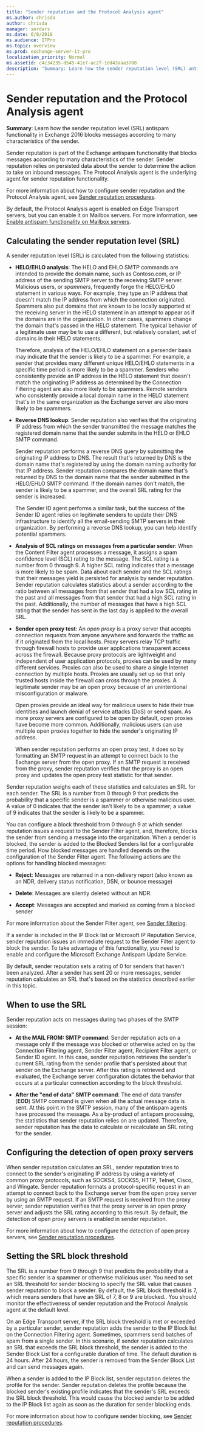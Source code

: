 ```yaml
---
title: "Sender reputation and the Protocol Analysis agent"
ms.author: chrisda
author: chrisda
manager: serdars
ms.date: 6/8/2018
ms.audience: ITPro
ms.topic: overview
ms.prod: exchange-server-it-pro
localization_priority: Normal
ms.assetid: c4c34235-d545-41e7-ac2f-1dd43aaa3708
description: "Summary: Learn how the sender reputation level (SRL) antispam functionality in Exchange 2016 blocks messages according to many characteristics of the sender."
---
```


# Sender reputation and the Protocol Analysis agent

 **Summary**: Learn how the sender reputation level (SRL) antispam functionality in Exchange 2016 blocks messages according to many characteristics of the sender.

Sender reputation is part of the Exchange antispam functionality that blocks messages according to many characteristics of the sender. Sender reputation relies on persisted data about the sender to determine the action to take on inbound messages. The Protocol Analysis agent is the underlying agent for sender reputation functionality.

For more information about how to configure sender reputation and the Protocol Analysis agent, see [Sender reputation procedures](sender-reputation-procedures.md).

By default, the Protocol Analysis agent is enabled on Edge Transport servers, but you can enable it on Mailbox servers. For more information, see [Enable antispam functionality on Mailbox servers](antispam-on-mailbox-servers.md).

## Calculating the sender reputation level (SRL)
<a name="Level"> </a>

A sender reputation level (SRL) is calculated from the following statistics:

- **HELO/EHLO analysis**: The HELO and EHLO SMTP commands are intended to provide the domain name, such as Contoso.com, or IP address of the sending SMTP server to the receiving SMTP server. Malicious users, or *spammers*, frequently forge the HELO/EHLO statement in various ways. For example, they type an IP address that doesn't match the IP address from which the connection originated. Spammers also put domains that are known to be locally supported at the receiving server in the HELO statement in an attempt to appear as if the domains are in the organization. In other cases, spammers change the domain that's passed in the HELO statement. The typical behavior of a legitimate user may be to use a different, but relatively constant, set of domains in their HELO statements.

    Therefore, analysis of the HELO/EHLO statement on a persender basis may indicate that the sender is likely to be a spammer. For example, a sender that provides many different unique HELO/EHLO statements in a specific time period is more likely to be a spammer. Senders who consistently provide an IP address in the HELO statement that doesn't match the originating IP address as determined by the Connection Filtering agent are also more likely to be spammers. Remote senders who consistently provide a local domain name in the HELO statement that's in the same organization as the Exchange server are also more likely to be spammers.

- **Reverse DNS lookup**: Sender reputation also verifies that the originating IP address from which the sender transmitted the message matches the registered domain name that the sender submits in the HELO or EHLO SMTP command.

    Sender reputation performs a reverse DNS query by submitting the originating IP address to DNS. The result that's returned by DNS is the domain name that's registered by using the domain naming authority for that IP address. Sender reputation compares the domain name that's returned by DNS to the domain name that the sender submitted in the HELO/EHLO SMTP command. If the domain names don't match, the sender is likely to be a spammer, and the overall SRL rating for the sender is increased.

    The Sender ID agent performs a similar task, but the success of the Sender ID agent relies on legitimate senders to update their DNS infrastructure to identify all the email-sending SMTP servers in their organization. By performing a reverse DNS lookup, you can help identify potential spammers.

- **Analysis of SCL ratings on messages from a particular sender**: When the Content Filter agent processes a message, it assigns a spam confidence level (SCL) rating to the message. The SCL rating is a number from 0 through 9. A higher SCL rating indicates that a message is more likely to be spam. Data about each sender and the SCL ratings that their messages yield is persisted for analysis by sender reputation. Sender reputation calculates statistics about a sender according to the ratio between all messages from that sender that had a low SCL rating in the past and all messages from that sender that had a high SCL rating in the past. Additionally, the number of messages that have a high SCL rating that the sender has sent in the last day is applied to the overall SRL.

- **Sender open proxy test**: An *open proxy* is a proxy server that accepts connection requests from anyone anywhere and forwards the traffic as if it originated from the local hosts. Proxy servers relay TCP traffic through firewall hosts to provide user applications transparent access across the firewall. Because proxy protocols are lightweight and independent of user application protocols, proxies can be used by many different services. Proxies can also be used to share a single Internet connection by multiple hosts. Proxies are usually set up so that only trusted hosts inside the firewall can cross through the proxies. A legitimate sender may be an open proxy because of an unintentional misconfiguration or malware.

    Open proxies provide an ideal way for malicious users to hide their true identities and launch denial of service attacks (DoS) or send spam. As more proxy servers are configured to be open by default, open proxies have become more common. Additionally, malicious users can use multiple open proxies together to hide the sender's originating IP address.

    When sender reputation performs an open proxy test, it does so by formatting an SMTP request in an attempt to connect back to the Exchange server from the open proxy. If an SMTP request is received from the proxy, sender reputation verifies that the proxy is an open proxy and updates the open proxy test statistic for that sender.

Sender reputation weighs each of these statistics and calculates an SRL for each sender. The SRL is a number from 0 through 9 that predicts the probability that a specific sender is a spammer or otherwise malicious user. A value of 0 indicates that the sender isn't likely to be a spammer; a value of 9 indicates that the sender is likely to be a spammer.

You can configure a block threshold from 0 through 9 at which sender reputation issues a request to the Sender Filter agent, and, therefore, blocks the sender from sending a message into the organization. When a sender is blocked, the sender is added to the Blocked Senders list for a configurable time period. How blocked messages are handled depends on the configuration of the Sender Filter agent. The following actions are the options for handling blocked messages:

- **Reject**: Messages are returned in a non-delivery report (also known as an NDR, delivery status notification, DSN, or bounce message)

- **Delete**: Messages are silently deleted without an NDR.

- **Accept**: Messages are accepted and marked as coming from a blocked sender

For more information about the Sender Filter agent, see [Sender filtering](sender-filtering.md).

If a sender is included in the IP Block list or Microsoft IP Reputation Service, sender reputation issues an immediate request to the Sender Filter agent to block the sender. To take advantage of this functionality, you need to enable and configure the Microsoft Exchange Antispam Update Service.

By default, sender reputation sets a rating of 0 for senders that haven't been analyzed. After a sender has sent 20 or more messages, sender reputation calculates an SRL that's based on the statistics described earlier in this topic.

## When to use the SRL
<a name="SRL"> </a>

Sender reputation acts on messages during two phases of the SMTP session:

- **At the MAIL FROM: SMTP command**: Sender reputation acts on a message only if the message was blocked or otherwise acted on by the Connection Filtering agent, Sender Filter agent, Recipient Filter agent, or Sender ID agent. In this case, sender reputation retrieves the sender's current SRL rating from the sender profile that's persisted about that sender on the Exchange server. After this rating is retrieved and evaluated, the Exchange server configuration dictates the behavior that occurs at a particular connection according to the block threshold.

- **After the "end of data" SMTP command**: The end of data transfer (**EOD**) SMTP command is given when all the actual message data is sent. At this point in the SMTP session, many of the antispam agents have processed the message. As a by-product of antispam processing, the statistics that sender reputation relies on are updated. Therefore, sender reputation has the data to calculate or recalculate an SRL rating for the sender.

## Configuring the detection of open proxy servers
<a name="Servers"> </a>

When sender reputation calculates an SRL, sender reputation tries to connect to the sender's originating IP address by using a variety of common proxy protocols, such as SOCKS4, SOCKS5, HTTP, Telnet, Cisco, and Wingate. Sender reputation formats a protocol-specific request in an attempt to connect back to the Exchange server from the open proxy server by using an SMTP request. If an SMTP request is received from the proxy server, sender reputation verifies that the proxy server is an open proxy server and adjusts the SRL rating according to this result. By default, the detection of open proxy servers is enabled in sender reputation.

For more information about how to configure the detection of open proxy servers, see [Sender reputation procedures](sender-reputation-procedures.md).

## Setting the SRL block threshold
<a name="Threshold"> </a>

The SRL is a number from 0 through 9 that predicts the probability that a specific sender is a spammer or otherwise malicious user. You need to set an SRL threshold for sender blocking to specify the SRL value that causes sender reputation to block a sender. By default, the SRL block threshold is 7, which means senders that have an SRL of 7, 8 or 9 are blocked.. You should monitor the effectiveness of sender reputation and the Protocol Analysis agent at the default level.

On an Edge Transport server, if the SRL block threshold is met or exceeded by a particular sender, sender reputation adds the sender to the IP Block list on the Connection Filtering agent. Sometimes, spammers send batches of spam from a single sender. In this scenario, if sender reputation calculates an SRL that exceeds the SRL block threshold, the sender is added to the Sender Block List for a configurable duration of time. The default duration is 24 hours. After 24 hours, the sender is removed from the Sender Block List and can send messages again.

When a sender is added to the IP Block list, sender reputation deletes the profile for the sender. Sender reputation deletes the profile because the blocked sender's existing profile indicates that the sender's SRL exceeds the SRL block threshold. This would cause the blocked sender to be added to the IP Block list again as soon as the duration for sender blocking ends.

For more information about how to configure sender blocking, see [Sender reputation procedures](sender-reputation-procedures.md).


